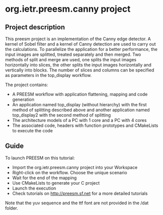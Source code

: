 # org.ietr.preesm.canny project
## Project description 

This preesm project is an implementation of the Canny edge detector. A kernel of Sobel filter and a kernel of Canny detection are used to carry out the calculations. To parallelize the application for a better performance, the input images are splitted, treated separately and then merged. Two methods of split and merge are used, one splits the input images horizontally into slices, the other splits the input images horizontally and vertically into blocks. The number of slices and columns can be specified as parameters in the top_display workflow.

The project contains:

* A PREESM workflow with application flattening, mapping and code generation
* An application named top_display (without hierarchy) with the first method of splitting described above and another application named top_display2 with the second method of splitting
* The architecture models of a PC with 1 core and a PC with 4 cores
* The associated code, headers with function prototypes and CMakeLists to execute the code

## Guide
To launch PREESM on this tutorial:

* Import the org.ietr.preesm.canny project into your Workspace
* Right-click on the workflow. Choose the unique scenario
* Wait for the end of the mapping
* Use CMakeLists to generate your C project
* Launch the execution
* Check tutorials on http://preesm.sf.net for a more detailed tutorials

Note that the yuv sequence and the ttf font are not provided in the /dat folder.